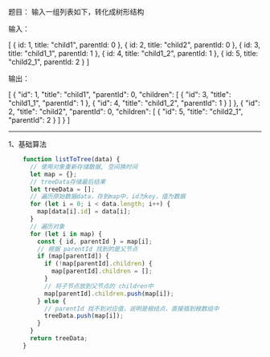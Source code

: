 题目： 输入一组列表如下，转化成树形结构

输入：

[
  { id: 1, title: "child1", parentId: 0 },
  { id: 2, title: "child2", parentId: 0 },
  { id: 3, title: "child1_1", parentId: 1 },
  { id: 4, title: "child1_2", parentId: 1 },
  { id: 5, title: "child2_1", parentId: 2 }
]

输出：

[
  {
    "id": 1,
    "title": "child1",
    "parentId": 0,
    "children": [
      {
        "id": 3,
        "title": "child1_1",
        "parentId": 1
      },
      {
        "id": 4,
        "title": "child1_2",
        "parentId": 1
      }
    ]
  },
  {
    "id": 2,
    "title": "child2",
    "parentId": 0,
    "children": [
      {
        "id": 5,
        "title": "child2_1",
        "parentId": 2
      }
    ]
  }
]

---

1、基础算法

```js
    function listToTree(data) {
      // 使用对象重新存储数据, 空间换时间
      let map = {};
      // treeData存储最后结果
      let treeData = [];
      // 遍历原始数据data，存到map中，id为key，值为数据
      for (let i = 0; i < data.length; i++) {
        map[data[i].id] = data[i];
      }
      // 遍历对象
      for (let i in map) {
        const { id, parentId } = map[i];
        // 根据 parentId 找到的是父节点
        if (map[parentId]) {
          if (!map[parentId].children) {
            map[parentId].children = [];
          }
          // 将子节点放到父节点的 children中
          map[parentId].children.push(map[i]);
        } else {
          // parentId 找不到对应值，说明是根结点，直接插到根数组中
          treeData.push(map[i]);
        }
      }
      return treeData;
    }
```
